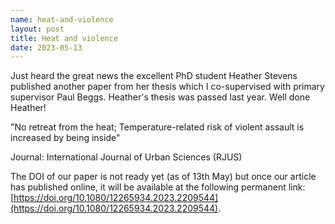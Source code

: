 ```yaml
--- 
name: heat-and-violence
layout: post
title: Heat and violence
date: 2023-05-13
---
```



Just heard the great news the excellent PhD student Heather Stevens published another paper from her thesis which I co-supervised with primary supervisor Paul Beggs. Heather's thesis was passed last year. Well done Heather!

"No retreat from the heat; Temperature-related risk of violent assault is increased by being inside"

Journal: International Journal of Urban Sciences (RJUS)

The DOI of our paper is not ready yet (as of 13th May) but once our article has published online, it will be available at the following permanent link: [https://doi.org/10.1080/12265934.2023.2209544](https://doi.org/10.1080/12265934.2023.2209544).

